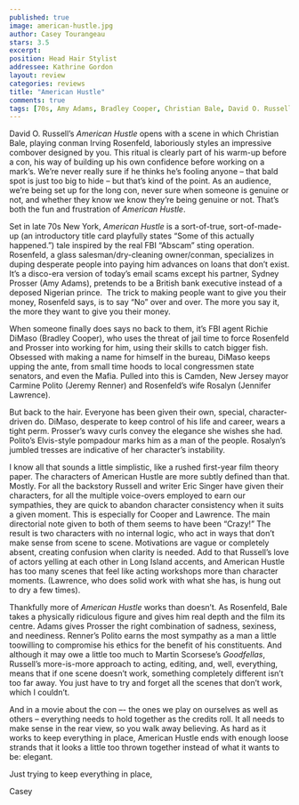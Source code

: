 ```yaml
---
published: true
image: american-hustle.jpg
author: Casey Tourangeau
stars: 3.5
excerpt: 
position: Head Hair Stylist
addressee: Kathrine Gordon
layout: review
categories: reviews
title: "American Hustle"
comments: true
tags: [70s, Amy Adams, Bradley Cooper, Christian Bale, David O. Russell, drama, Jennifer Lawrence, Letters, Oscars 2014]
---
```

<p>David O. Russell&rsquo;s <em>American Hustle</em> opens with a scene in which Christian Bale, playing conman Irving Rosenfeld, laboriously styles an impressive combover designed by you. This ritual is clearly part of his warm-up before a con, his way of building up his own confidence before working on a mark&rsquo;s. We&rsquo;re never really sure if he thinks he&rsquo;s fooling anyone &ndash; that bald spot is just too big to hide &ndash; but that&rsquo;s kind of the point. As an audience, we&rsquo;re being set up for the long con, never sure when someone is genuine or not, and whether they know we know they&rsquo;re being genuine or not. That&rsquo;s both the fun and frustration of <em>American Hustle</em>.&nbsp;</p>
<p>Set in late 70s New York, <em>American Hustle</em> is a sort-of-true, sort-of-made-up (an introductory title card playfully states &ldquo;Some of this actually happened.&rdquo;) tale inspired by the real FBI &ldquo;Abscam&rdquo; sting operation. Rosenfeld, a glass salesman/dry-cleaning owner/conman, specializes in duping desperate people into paying him advances on loans that don&rsquo;t exist. It&rsquo;s a disco-era version of today&rsquo;s email scams except his partner, Sydney Prosser (Amy Adams), pretends to be a British bank executive instead of a deposed Nigerian prince.&nbsp; The trick to making people want to give you their money, Rosenfeld says, is to say &ldquo;No&rdquo; over and over. The more you say it, the more they want to give you their money.</p>
<p>When someone finally does says no back to them, it&rsquo;s FBI agent Richie DiMaso (Bradley Cooper), who uses the threat of jail time to force Rosenfeld and Prosser into working for him, using their skills to catch bigger fish. Obsessed with making a name for himself in the bureau, DiMaso keeps upping the ante, from small time hoods to local congressmen state senators, and even the Mafia. Pulled into this is Camden, New Jersey mayor Carmine Polito (Jeremy Renner) and Rosenfeld&rsquo;s wife Rosalyn (Jennifer Lawrence).</p>
<p>But back to the hair. Everyone has been given their own, special, character-driven do. DiMaso, desperate to keep control of his life and career, wears a tight perm. Prosser&rsquo;s wavy curls convey the elegance she wishes she had. Polito&rsquo;s Elvis-style pompadour marks him as a man of the people. Rosalyn&rsquo;s jumbled tresses are indicative of her character&rsquo;s instability.</p>
<p>I know all that sounds a little simplistic, like a rushed first-year film theory paper. The characters of American Hustle are more subtly defined than that. Mostly. For all the backstory Russell and writer Eric Singer have given their characters, for all the multiple voice-overs employed to earn our sympathies, they are quick to abandon character consistency when it suits a given moment. This is especially for Cooper and Lawrence. The main directorial note given to both of them seems to have been &ldquo;Crazy!&rdquo; The result is two characters with no internal logic, who act in ways that don&rsquo;t make sense from scene to scene. Motivations are vague or completely absent, creating confusion when clarity is needed. Add to that Russell&rsquo;s love of actors yelling at each other in Long Island accents, and American Hustle has too many scenes that feel like acting workshops more than character moments. (Lawrence, who does solid work with what she has, is hung out to dry a few times).&nbsp;</p>
<p>Thankfully more of <em>American Hustle</em> works than doesn&rsquo;t. As Rosenfeld, Bale takes a physically ridiculous figure and gives him real depth and the film its centre. Adams gives Prosser the right combination of sadness, sexiness, and neediness. Renner&rsquo;s Polito earns the most sympathy as a man a little toowilling to compromise his ethics for the benefit of his constituents. And although it may owe a little too much to Martin Scorsese&rsquo;s <em>Goodfellas</em>, Russell&rsquo;s more-is-more approach to acting, editing, and, well, everything, means that if one scene doesn&rsquo;t work, something completely different isn&rsquo;t too far away. You just have to try and forget all the scenes that don&#8217;t work, which I couldn&#8217;t.</p>
<p>And in a movie about the con &ndash;- the ones we play on ourselves as well as others &ndash; everything needs to hold together as the credits roll. It all needs to make sense in the rear view, so you walk away believing. As hard as it works to keep everything in place, American Hustle ends with enough loose strands that it looks a little too thrown together instead of what it wants to be: elegant.</p>
<p>Just trying to keep everything in place,</p>
<p>Casey</p>